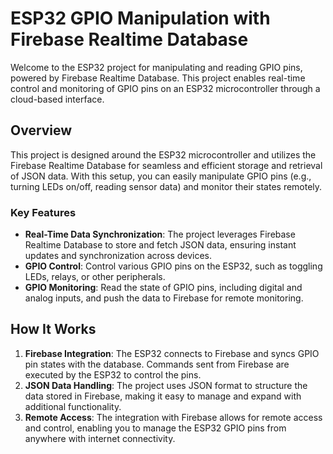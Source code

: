 # ESP32 GPIO Manipulation with Firebase Realtime Database

Welcome to the ESP32 project for manipulating and reading GPIO pins, powered by Firebase Realtime Database. This project enables real-time control and monitoring of GPIO pins on an ESP32 microcontroller through a cloud-based interface.

## Overview

This project is designed around the ESP32 microcontroller and utilizes the Firebase Realtime Database for seamless and efficient storage and retrieval of JSON data. With this setup, you can easily manipulate GPIO pins (e.g., turning LEDs on/off, reading sensor data) and monitor their states remotely.

### Key Features

- **Real-Time Data Synchronization**: The project leverages Firebase Realtime Database to store and fetch JSON data, ensuring instant updates and synchronization across devices.
- **GPIO Control**: Control various GPIO pins on the ESP32, such as toggling LEDs, relays, or other peripherals.
- **GPIO Monitoring**: Read the state of GPIO pins, including digital and analog inputs, and push the data to Firebase for remote monitoring.

## How It Works

1. **Firebase Integration**: The ESP32 connects to Firebase and syncs GPIO pin states with the database. Commands sent from Firebase are executed by the ESP32 to control the pins.
2. **JSON Data Handling**: The project uses JSON format to structure the data stored in Firebase, making it easy to manage and expand with additional functionality.
3. **Remote Access**: The integration with Firebase allows for remote access and control, enabling you to manage the ESP32 GPIO pins from anywhere with internet connectivity.
